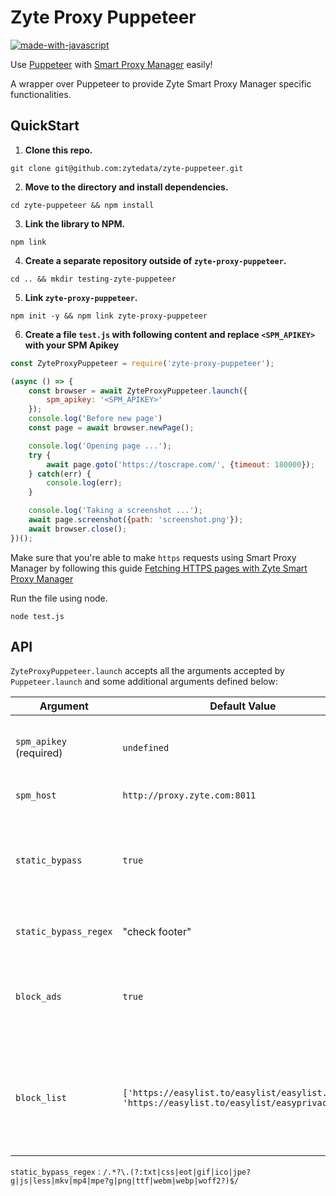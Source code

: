 # Zyte Proxy Puppeteer
[![made-with-javascript](https://img.shields.io/badge/Made%20with-JavaScript-1f425f.svg)](https://www.javascript.com)

Use [Puppeteer](https://github.com/puppeteer/puppeteer/) with 
[Smart Proxy Manager](https://www.zyte.com/smart-proxy-manager/) easily!

A wrapper over Puppeteer to provide Zyte Smart Proxy Manager specific functionalities.


## QuickStart

1. **Clone this repo.**

```
git clone git@github.com:zytedata/zyte-puppeteer.git
```

2. **Move to the directory and install dependencies.**

```
cd zyte-puppeteer && npm install
```

3. **Link the library to NPM.**

```
npm link
```

4. **Create a separate repository outside of `zyte-proxy-puppeteer`.**

```
cd .. && mkdir testing-zyte-puppeteer
```

5. **Link `zyte-proxy-puppeteer`.**

```
npm init -y && npm link zyte-proxy-puppeteer
```

6. **Create a file `test.js` with following content and replace `<SPM_APIKEY>` with your SPM Apikey**

``` javascript
const ZyteProxyPuppeteer = require('zyte-proxy-puppeteer');

(async () => {
    const browser = await ZyteProxyPuppeteer.launch({
        spm_apikey: '<SPM_APIKEY>'
    });
    console.log('Before new page')
    const page = await browser.newPage();

    console.log('Opening page ...');
    try {
        await page.goto('https://toscrape.com/', {timeout: 180000});
    } catch(err) {
        console.log(err);
    }

    console.log('Taking a screenshot ...');
    await page.screenshot({path: 'screenshot.png'});
    await browser.close();
})();
```


Make sure that you're able to make `https` requests using Smart Proxy Manager by following this guide [Fetching HTTPS pages with Zyte Smart Proxy Manager](https://support.zyte.com/support/solutions/articles/22000188407-fetching-https-pages-with-zyte-smart-proxy-manager)

Run the file using node.

`node test.js`

## API

`ZyteProxyPuppeteer.launch` accepts all the arguments accepted by `Puppeteer.launch` and some
additional arguments defined below:

| Argument | Default Value | Description |
|----------|---------------|-------------|
| `spm_apikey` (required) | `undefined` | Zyte Smart Proxy Manager API key that can be found on your zyte.com account. |
| `spm_host` | `http://proxy.zyte.com:8011` | Zyte Smart Proxy Manager proxy host. |
| `static_bypass` | `true` | When `true` ZyteProxyPuppeteer will skip proxy use for static assets defined by `static_bypass_regex` or pass `false` to use proxy. |
| `static_bypass_regex` | "check footer" | Regex to use filtering URLs for `static_bypass`. |
| `block_ads` | `true` | When `true` ZyteProxyPuppeteer will block ads defined by `block_list` using `@cliqz/adblocker-puppeteer` package. |
| `block_list` | `['https://easylist.to/easylist/easylist.txt', 'https://easylist.to/easylist/easyprivacy.txt']` | Block list to be used by ZyteProxyPuppeteer in order to initiate blocker enginer using `@cliqz/adblocker-puppeteer` and block ads |

`static_bypass_regex` : `/.*?\.(?:txt|css|eot|gif|ico|jpe?g|js|less|mkv|mp4|mpe?g|png|ttf|webm|webp|woff2?)$/`
